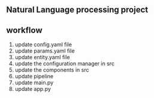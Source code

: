## Natural Language processing project

## workflow 

1. update config.yaml file 
2. update params.yaml file 
3. update entity.yaml file  
4. update the configuration manager in src 
5. update the components in src 
6. update pipeline 
7. update main.py 
8. update app.py

